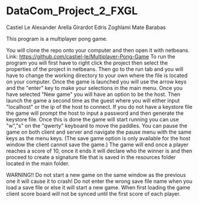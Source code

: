 # DataCom_Project_2_FXGL
Castiel Le
Alexander Arella Girardot
Edris Zoghlami
Mate Barabas

This program is a multiplayer pong game.

You will clone the repo onto your computer and then open it with netbeans.
Link: https://github.com/castiel-le/Multiplayer-Pong-Game
To run the program you will first have to right click the project then select the properties of the project in netbeans. Then go to the run tab and you will have to change the working directory to your own where the file is located on your computer.
Once the game is launched you will use the arrow keys and the "enter" key to make your selections in the main menu.
Once you have selected "New game" you will have an option to be the host. Then launch the game a second time as the guest where you will either input "localhost" or the ip of the host to connect. If you do not have a keystore file the game will prompt the host to input a password and then generate the keystore file. Once this is done the game will start running you can use "w","s" on the "qwerty" keyboard to move the paddles. You can pause the game on both client and server and navigate the pause menu with the same keys as the menu keys. (The save game option is only available for the host window the client cannot save the game.)
The game will end once a player reaches a score of 10, once it ends it will declare who the winner is and then proceed to create a signature file that is saved in the resources folder located in the main folder.

WARNING!! Do not start a new game on the same window as the previous one it will cause it to crash!
Do not enter the wrong save file name when you load a save file or else it will start a new game.
When first loading the game client score board will not be synced until the first score of each player.
